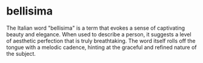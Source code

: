# bellisima

The Italian word "bellisima" is a term that evokes a sense of captivating beauty and elegance. When used to describe a person, it suggests a level of aesthetic perfection that is truly breathtaking. The word itself rolls off the tongue with a melodic cadence, hinting at the graceful and refined nature of the subject.
